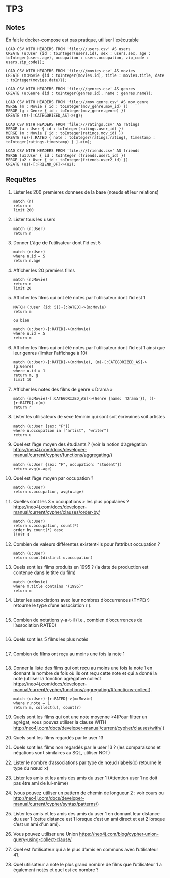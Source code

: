 # TP3

## Notes

En fait le docker-compose est pas pratique, utiliser l'exécutable

```
LOAD CSV WITH HEADERS FROM 'file:///users.csv' AS users
CREATE (u:User {id : toInteger(users.id), sex : users.sex, age : toInteger(users.age), occupation : users.occupation, zip_code : users.zip_code});

LOAD CSV WITH HEADERS FROM 'file:///movies.csv' AS movies
CREATE (m:Movie {id : toInteger(movies.id), title : movies.title, date : toInteger(movies.date)});

LOAD CSV WITH HEADERS FROM 'file:///genres.csv' AS genres
CREATE (u:Genre {id : toInteger(genres.id), name : genres.name});

LOAD CSV WITH HEADERS FROM 'file:///mov_genre.csv' AS mov_genre
MERGE (m : Movie { id : toInteger(mov_genre.mov_id) })
MERGE (g : Genre { id : toInteger(mov_genre.genre) })
CREATE (m)-[:CATEGORIZED_AS]->(g);

LOAD CSV WITH HEADERS FROM 'file:///ratings.csv' AS ratings
MERGE (u : User { id : toInteger(ratings.user_id) })
MERGE (m : Movie { id : toInteger(ratings.mov_id) })
CREATE (u)-[:RATED { note : toInteger(ratings.rating), timestamp : toInteger(ratings.timestamp) } ]->(m);

LOAD CSV WITH HEADERS FROM 'file:///friends.csv' AS friends
MERGE (u1:User { id : toInteger (friends.user1_id) })
MERGE (u2 : User { id : toInteger(friends.user2_id) })
CREATE (u1)-[:FRIEND_OF]->(u2);
```

## Requêtes

1. Lister les 200 premières données de la base (nœuds et leur relations)

    ```cypher
    match (n)
    return n
    limit 200
    ```

2. Lister tous les users

    ```cypher
    match (n:User)
    return n
    ```

3. Donner L’âge de l’utilisateur dont l’id est 5

    ```cypher
    match (n:User)
    where n.id = 5
    return n.age
    ```

4. Afficher les 20 premiers films

    ```cypher
    match (n:Movie)
    return n
    limit 20
    ```

5. Afficher les films qui ont été notés par l’utilisateur dont l’id est 1

    ```cypher
    MATCH (:User {id: 5})-[:RATED]->(m:Movie)
    return m

    ou bien

    match (u:User)-[:RATED]->(m:Movie)
    where u.id = 5
    return m

    ```

6. Afficher les films qui ont été notés par l’utilisateur dont l’id est 1 ainsi que leur genres (limiter l'affichage à 10)

    ```cypher
    match (u:User)-[:RATED]->(m:Movie), (m)-[:CATEGORIZED_AS]->(g:Genre)
    where u.id = 1
    return m, g
    limit 10
    ```

7. Afficher les notes des films de genre « Drama »

    ```cypher
    match (m:Movie)-[:CATEGORIZED_AS]->(Genre {name: 'Drama'}), ()-[r:RATED]->(m)
    return r
    ```

8. Lister les utilisateurs de sexe féminin qui sont soit écrivaines soit artistes

    ```cypher
    match (u:User {sex: "F"})
    where u.occupation in ["artist", "writer"]
    return u
    ```

9. Quel est l’âge moyen des étudiants ? (voir la notion d’agrégation <https://neo4j.com/docs/developer-manual/current/cypher/functions/aggregating/>)

    ```cypher
    match (u:User {sex: "F", occupation: "student"})
    return avg(u.age)
    ```

10. Quel est l’âge moyen par occupation ?

    ```cypher
    match (u:User)
    return u.occupation, avg(u.age)
    ```

11. Quelles sont les 3 « occupations » les plus populaires ? <https://neo4j.com/docs/developer-manual/current/cypher/clauses/order-by/>

    ```cypher
    match (u:User)
    return u.occupation, count(*)
    order by count(*) desc
    limit 3
    ```

12. Combien de valeurs différentes existent-ils pour l’attribut occupation ?

    ```cypher
    match (u:User)
    return count(distinct u.occupation)
    ```

13. Quels sont les films produits en 1995 ? (la date de production est contenue dans le titre du film)

    ```cypher
    match (m:Movie)
    where m.title contains "(1995)"
    return m
    ```

14. Lister les associations avec leur nombres d’occurrences (TYPE(r) retourne le type d’une association r ).

    ```cypher
    ```

15. Combien de notations y-a-t-il (i.e., combien d’occurrences de l’association RATED)

    ```cypher
    ```

16. Quels sont les 5 films les plus notés

    ```cypher
    ```

17. Combien de films ont reçu au moins une fois la note 1

    ```cypher
    ```

18. Donner la liste des films qui ont reçu au moins une fois la note 1 en donnant le nombre de fois où ils ont reçu cette note et qui a donné la note (utiliser la fonction agrégative collect <https://neo4j.com/docs/developer-manual/current/cypher/functions/aggregating/#functions-collect>).

    ```cypher
    match (u:User)-[r:RATED]->(m:Movie)
    where r.note = 1
    return m, collect(u), count(r)
    ```

19. Quels sont les films qui ont une note moyenne >4(Pour filtrer un agrégat, vous pouvez utiliser la clause WITH <http://neo4j.com/docs/developer-manual/current/cypher/clauses/with/> )
20. Quels sont les films regardés par le user 13
21. Quels sont les films non regardés par le user 13 ? (les comparaisons et négations sont similaires au SQL, utiliser NOT)
22. Lister le nombre d’associations par type de nœud (labels(x) retourne le type du nœud x)
23. Lister les amis et les amis des amis du user 1 (Attention user 1 ne doit pas être ami de lui-même)
24. (vous pouvez utiliser un pattern de chemin de longueur 2 : voir cours ou <http://neo4j.com/docs/developer-manual/current/cypher/syntax/patterns/>)
25. Lister les amis et les amis des amis du user 1 en donnant leur distance du user 1 (cette distance est 1 lorsque c’est un ami direct et est 2 lorsque c’est un ami d’un ami).
26. Vous pouvez utiliser une Union <https://neo4j.com/blog/cypher-union-query-using-collect-clause/>
27. Quel est l’utilisateur qui a le plus d’amis en communs avec l’utilisateur 41.
28. Quel utilisateur a noté le plus grand nombre de films que l’utilisateur 1 a également notés et quel est ce nombre ?
